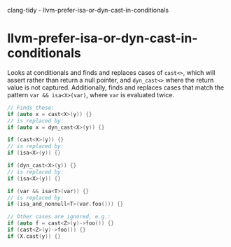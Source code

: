 clang-tidy - llvm-prefer-isa-or-dyn-cast-in-conditionals

</div>

# llvm-prefer-isa-or-dyn-cast-in-conditionals

Looks at conditionals and finds and replaces cases of `cast<>`, which
will assert rather than return a null pointer, and `dyn_cast<>` where
the return value is not captured. Additionally, finds and replaces cases
that match the pattern `var && isa<X>(var)`, where `var` is evaluated
twice.

``` c++
// Finds these:
if (auto x = cast<X>(y)) {}
// is replaced by:
if (auto x = dyn_cast<X>(y)) {}

if (cast<X>(y)) {}
// is replaced by:
if (isa<X>(y)) {}

if (dyn_cast<X>(y)) {}
// is replaced by:
if (isa<X>(y)) {}

if (var && isa<T>(var)) {}
// is replaced by:
if (isa_and_nonnull<T>(var.foo())) {}

// Other cases are ignored, e.g.:
if (auto f = cast<Z>(y)->foo()) {}
if (cast<Z>(y)->foo()) {}
if (X.cast(y)) {}
```
